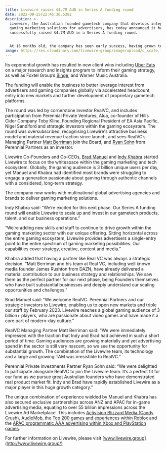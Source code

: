 ```yaml
---
title: Livewire raises $4.7M AUD in Series A funding round
date: 2022-09-25T22:46:36.538Z
description: >-
  Livewire, the Australian founded gametech company that develops integrated
  gaming marketing solutions for advertisers, has today announced it has
  successfully raised $4.7M AUD in a Series A funding round.


  At 16 months old, the company has seen early success, having grown to four live markets, with newly opened offices in Mumbai and Singapore complementing existing locations in London and Australia.
image: https://res.cloudinary.com/livewire-group/image/upload/c_scale,f_auto,q_auto,w_580/v1664156909/OPTION-3---AFR-Raise-Announcement-_Square_lfr4vr.jpg
---
```

Its exponential growth has resulted in new client wins including [](https://livewire.group/news/livewire-appointed-by-uber-eats-as-it-makes-move-towards-gaming/) [Uber Eats](https://livewire.group/news/livewire-appointed-by-uber-eats-as-it-makes-move-towards-gaming/) on a major research and insights program to inform their gaming strategy, as well as Foxtel Group’s [](https://livewire.group/news/binge-x-livewire-team-up-to-bring-house-of-the-dragon-to-the-au-gaming-audience/) [Binge](https://livewire.group/news/binge-x-livewire-team-up-to-bring-house-of-the-dragon-to-the-au-gaming-audience/), and Warner Music Australia.

The funding will enable the business to better leverage interest from advertisers and gaming companies globally via accelerated headcount, entry into new markets and further development of proprietary gametech platforms.

The round was led by cornerstone investor RealVC, and includes participation from Perennial Private Ventures, Alua, co-founder of Hills Cider Company Toby Kline, Founding Regional President of EA Asia Pacific, Nigel Sandiford and strategic investors within the gaming ecosystem. The round was oversubscribed, recognising Livewire's attractive business model and material revenue traction since launch, and sees RealVC’s Managing Partner [](https://www.linkedin.com/in/mattberriman/) [Matt Berriman](https://www.linkedin.com/in/mattberriman/) join the Board, and [](https://www.linkedin.com/in/ryan-sohn-06062b8b/) [Ryan Sohn](https://www.linkedin.com/in/ryan-sohn-06062b8b/) from Perennial Partners as an investor.

Livewire Co-Founders and Co-CEOs, [](https://www.linkedin.com/in/bradjmanuel/) [Brad Manuel](https://www.linkedin.com/in/bradjmanuel/) and [](https://www.linkedin.com/in/indykhabra/) [Indy Khabra](https://www.linkedin.com/in/indykhabra/) started Livewire to focus on the whitespace within the gaming marketing and tech ecosystem. Globally, the gaming audience is 3 billion unique users per day, yet Manuel and Khabra had identified most brands were struggling to engage a generation passionate about gaming through authentic channels with a considered, long-term strategy.

The company now works with multinational global advertising agencies and brands to deliver gaming marketing solutions.

Indy Khabra said: “We’re excited for this next phase. Our Series A funding round will enable Livewire to scale up and invest in our gametech products, talent, and our business operations.”

“We’re adding new skills and staff to continue to drive growth within the gaming marketing sector with our unique offering. Sitting horizontal across the entire gaming ecosystem, Livewire provides advertisers a single-entry point to the entire spectrum of gaming marketing possibilities. Our capabilities cover strategy, creative, content and media.”

Khabra added that having a partner like Real VC was always a strategic decision. “Matt Berriman and his team at Real VC, including well known media founder James Rushton from DAZN, have already delivered a material contribution to our business strategy and relationships. We saw them as the perfect partner for our next phase, being Founders themselves who have built substantial businesses and deeply understand our scaling opportunities and challenges.”

Brad Manuel said: “We welcome RealVC. Perennial Partners and our strategic investors to Livewire, enabling us to open new markets and triple our staff by February 2023. Livewire reaches a global gaming audience of 3 billion+ players, who are passionate about video games and have made it a core part of modern-day culture.”

RealVC Managing Partner Matt Berriman said: “We were immediately impressed with the traction that Indy and Brad had achieved in such a short period of time. Gaming audiences are growing materially and yet advertising spend in the sector is still very nascent, so we see the opportunity for substantial growth. The combination of the Livewire team, its technology and a large and growing TAM was irresistible to RealVC.”

Perennial Private Investments Partner Ryan Sohn said: “We were delighted to participate alongside RealVC to join the Livewire team. It’s a perfect fit for our fund as we pursue great Australian founders who have demonstrated real product market fit. Indy and Brad have rapidly established Livewire as a major player in this huge growth category.”

The unique combination of experience wielded by Manuel and Khabra has also secured exclusive partnerships across ANZ and APAC for in-game advertising media, equating to over 55 billion impressions across the Livewire Ad Marketplace. This includes [](https://livewire.group/news/livewire-and-activision-blizzard-media-sign-exclusive-partnership-in-anz/) [Activision Blizzard Media (Candy Crush)](https://livewire.group/news/livewire-and-activision-blizzard-media-sign-exclusive-partnership-in-anz/), [](https://livewire.group/news/audiomob-partners-exclusively-with-livewire-to-launch-apacs-first-in-game-audio-ads-platform/) [AudioMob](https://livewire.group/news/audiomob-partners-exclusively-with-livewire-to-launch-apacs-first-in-game-audio-ads-platform/), the [](https://livewire.group/news/anzu-and-livewire-launch-exclusive-partnership-to-help-apac-advertisers-reach-roblox-players/) [Top 200 games and experiences within Roblox](https://livewire.group/news/anzu-and-livewire-launch-exclusive-partnership-to-help-apac-advertisers-reach-roblox-players/) and the [](https://livewire.group/news/livewire-brings-aaa-console-game-inventory-to-apac-advertisers-in-exclusive-partnership-with-anzu/) [APAC programmatic AAA advertising within Xbox and PlayStation games](https://livewire.group/news/livewire-brings-aaa-console-game-inventory-to-apac-advertisers-in-exclusive-partnership-with-anzu/).

For further information on Livewire, please visit [](http://www.livewire.group/) [www.livewire.group](http://www.livewire.group/)